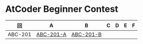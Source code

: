 # AtCoder Beginner Contest

| 回 | A | B | C | D | E | F |
|:---:|:---:|:---:|:---:|:---:|:---:|:---:|
| ABC-201 | [ABC-201-A](ABC-201-A.py) | [ABC-201-B](ABC-201-B.py) |  |  |  |  |
